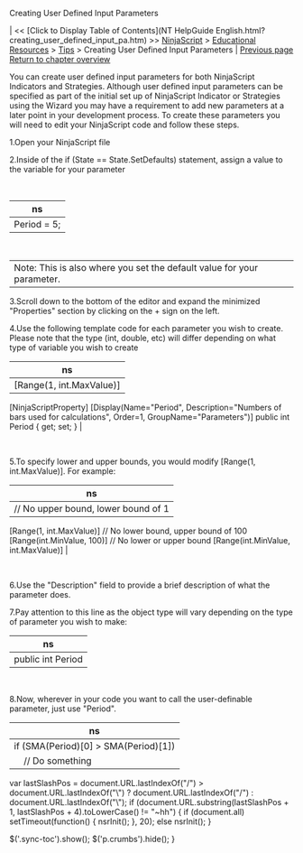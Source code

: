 ﻿










 


Creating User Defined Input Parameters







| &lt;&lt; [Click to Display Table of Contents](NT HelpGuide English.html?creating_user_defined_input_pa.htm) &gt;&gt;
 [NinjaScript](ninjascript.htm) &gt; [Educational Resources](educational_resources.htm) &gt; [Tips](tips.htm) &gt;
Creating User Defined Input Parameters | [Previous page](checking_for_null_references.htm)
[Return to chapter overview](tips.htm)










You can create user defined input parameters for both NinjaScript Indicators and Strategies. Although user defined input parameters can be specified as part of the initial set up of NinjaScript Indicator or Strategies using the Wizard you may have a requirement to add new parameters at a later point in your development process. To create these parameters you will need to edit your NinjaScript code and follow these steps.


1.Open your NinjaScript file

2.Inside of the if (State == State.SetDefaults) statement, assign a value to the variable for your parameter

 




| ns |
| --- |
| Period = 5; |



 




|  |
| --- |
| Note: This is also where you set the default value for your parameter. |




3.Scroll down to the bottom of the editor and expand the minimized "Properties" section by clicking on the + sign on the left.

4.Use the following template code for each parameter you wish to create. Please note that the type (int, double, etc) will differ depending on what type of variable you wish to create



| ns |
| --- |
| [Range(1, int.MaxValue)]
[NinjaScriptProperty]
[Display(Name="Period", Description="Numbers of bars used for calculations", Order=1, GroupName="Parameters")]
public int Period
{ get; set; } |



 


5.To specify lower and upper bounds, you would modify [Range(1, int.MaxValue)]. For example:



| ns |
| --- |
| // No upper bound, lower bound of 1
[Range(1, int.MaxValue)]
// No lower bound, upper bound of 100
[Range(int.MinValue, 100)]
// No lower or upper bound
[Range(int.MinValue, int.MaxValue)] |



 


6.Use the "Description" field to provide a brief description of what the parameter does.

7.Pay attention to this line as the object type will vary depending on the type of parameter you wish to make:



| ns |
| --- |
| public int Period |



 


8.Now, wherever in your code you want to call the user-definable parameter, just use "Period".



| ns |
| --- |
| if (SMA(Period)[0] &gt; SMA(Period)[1])
     // Do something |






 
 var lastSlashPos = document.URL.lastIndexOf("/") &gt; document.URL.lastIndexOf("\\") ? document.URL.lastIndexOf("/") : document.URL.lastIndexOf("\\");
 if (document.URL.substring(lastSlashPos + 1, lastSlashPos + 4).toLowerCase() != "~hh") {
 if (document.all) setTimeout(function() {
 nsrInit();
 }, 20);
 else nsrInit();
 }
 
 
 $('.sync-toc').show();
 $('p.crumbs').hide();
 }
 
 
 



